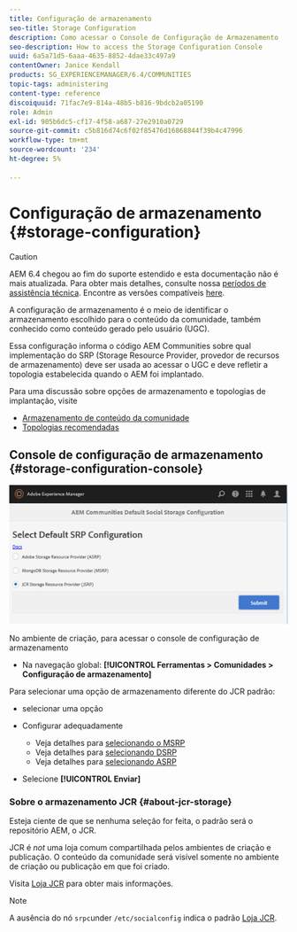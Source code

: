 ```yaml
---
title: Configuração de armazenamento
seo-title: Storage Configuration
description: Como acessar o Console de Configuração de Armazenamento
seo-description: How to access the Storage Configuration Console
uuid: 6a5a71d5-6aaa-4635-8852-4dae33c497a9
contentOwner: Janice Kendall
products: SG_EXPERIENCEMANAGER/6.4/COMMUNITIES
topic-tags: administering
content-type: reference
discoiquuid: 71fac7e9-814a-48b5-b816-9bdcb2a05190
role: Admin
exl-id: 905b6dc5-cf17-4f58-a687-27e2910a0729
source-git-commit: c5b816d74c6f02f85476d16868844f39b4c47996
workflow-type: tm+mt
source-wordcount: '234'
ht-degree: 5%

---
```


# Configuração de armazenamento {#storage-configuration}

>[!CAUTION]
>
>AEM 6.4 chegou ao fim do suporte estendido e esta documentação não é mais atualizada. Para obter mais detalhes, consulte nossa [períodos de assistência técnica](https://helpx.adobe.com/br/support/programs/eol-matrix.html). Encontre as versões compatíveis [here](https://experienceleague.adobe.com/docs/).

A configuração de armazenamento é o meio de identificar o armazenamento escolhido para o conteúdo da comunidade, também conhecido como conteúdo gerado pelo usuário (UGC).

Essa configuração informa o código AEM Communities sobre qual implementação do SRP (Storage Resource Provider, provedor de recursos de armazenamento) deve ser usada ao acessar o UGC e deve refletir a topologia estabelecida quando o AEM foi implantado.

Para uma discussão sobre opções de armazenamento e topologias de implantação, visite

* [Armazenamento de conteúdo da comunidade](working-with-srp.md)
* [Topologias recomendadas](topologies.md)

## Console de configuração de armazenamento {#storage-configuration-console}

![chlimage_1-188](assets/chlimage_1-188.png)

No ambiente de criação, para acessar o console de configuração de armazenamento

* Na navegação global: **[!UICONTROL Ferramentas > Comunidades > Configuração de armazenamento]**

Para selecionar uma opção de armazenamento diferente do JCR padrão:

* selecionar uma opção
* Configurar adequadamente

   * Veja detalhes para [selecionando o MSRP](msrp.md#select-msrp)
   * Veja detalhes para [selecionando DSRP](dsrp.md#select-dsrp)
   * Veja detalhes para [selecionando ASRP](asrp.md#select-asrp)

* Selecione **[!UICONTROL Enviar]**

### Sobre o armazenamento JCR {#about-jcr-storage}

Esteja ciente de que se nenhuma seleção for feita, o padrão será o repositório AEM, o JCR.

JCR é *not* uma loja comum compartilhada pelos ambientes de criação e publicação. O conteúdo da comunidade será visível somente no ambiente de criação ou publicação em que foi criado.

Visita [Loja JCR](jsrp.md) para obter mais informações.

>[!NOTE]
>
>A ausência do nó `srpc`under `/etc/socialconfig` indica o padrão [Loja JCR](jsrp.md).
